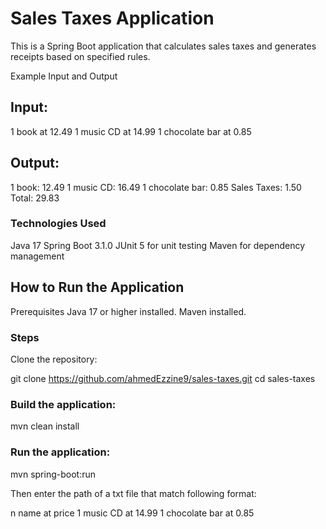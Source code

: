 # Sales Taxes Application

This is a Spring Boot application that calculates sales taxes and generates receipts based on specified rules.


Example Input and Output

## Input:


1 book at 12.49
1 music CD at 14.99
1 chocolate bar at 0.85

## Output:


1 book: 12.49
1 music CD: 16.49
1 chocolate bar: 0.85
Sales Taxes: 1.50
Total: 29.83


### **Technologies Used**

Java 17
Spring Boot 3.1.0
JUnit 5 for unit testing
Maven for dependency management

## How to Run the Application

Prerequisites
Java 17 or higher installed.
Maven installed.

### Steps

Clone the repository:


git clone https://github.com/ahmedEzzine9/sales-taxes.git
cd sales-taxes

### Build the application:


mvn clean install

### Run the application:

mvn spring-boot:run

Then enter the path of a txt file that match following format:

n name at price
1 music CD at 14.99
1 chocolate bar at 0.85
